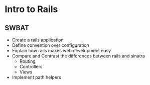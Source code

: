 # Intro to Rails
## SWBAT
- Create a rails application 
- Define convention over configuration 
- Explain how rails makes web development easy
- Compare and Contrast the differences between rails and sinatra 
	- Routing
	- Controllers
	- Views
- Implement path helpers 
